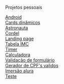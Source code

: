 Projetos pessoais

<a href="Site android/index.html" target="_blank" rel="external">Android</a> <br>
<a href="Card dinâmico/cards.html" target="_blank" rel="external">Cards dinâmicos</a> <br>
<a href="Site astronauta/index.html" target="_blank" rel="external">Astronauta</a> <br>
<a href="Site cordel/cordel.html" target="_blank" rel="external">Cordel</a> <br>
<a href="landing page/html/index.html" target="_blank" rel="external">Landing page</a> <br>
<a href="Tabela IMC/html/index.html" target="_blank" rel="external">Tabela IMC</a> <br>
<a href="timer/html/timer.html" target="_blank" rel="external">Timer</a> <br>
<a href="calculadora/html/modelo.html" target="_blank" rel="external">Calculadora</a> <br>
<a href="formulario/html/modelo.html" target="_blank" rel="external">Validação de formulário</a> <br>
<a href="gerador de cpf/public/index.html" target="_blank" rel="external">Gerador de CPF's validos</a> <br>
<a href="imersão dev alura/assets/index.html" target="_blank" rel="external">Imersão alura</a> <br>
<a href="index.html" target="_blank" rel="external">Teste</a> <br>
